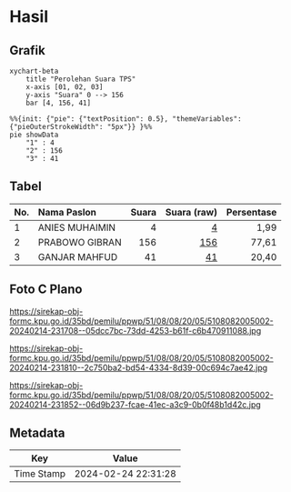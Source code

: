 # Hasil

## Grafik

```mermaid
xychart-beta
    title "Perolehan Suara TPS"
    x-axis [01, 02, 03]
    y-axis "Suara" 0 --> 156
    bar [4, 156, 41]
```

```mermaid
%%{init: {"pie": {"textPosition": 0.5}, "themeVariables": {"pieOuterStrokeWidth": "5px"}} }%%
pie showData
    "1" : 4
    "2" : 156
    "3" : 41
```

## Tabel

| No. | Nama Paslon    | Suara | Suara (raw) | Persentase |
|:--- |:-------------- | -----:| -----------:| ----------:|
| 1   | ANIES MUHAIMIN | 4     | [4][p-1]    | 1,99       |
| 2   | PRABOWO GIBRAN | 156   | [156][p-2]  | 77,61      |
| 3   | GANJAR MAHFUD  | 41    | [41][p-3]   | 20,40      |


[p-1]: https://github.com/gigit-pemilu/pemilu-2024-51-bali/blob/main/pilpres/hitung-suara/sub/51-bali/sub/08-buleleng/sub/08-kubutambahan/sub/2005-tunjung/sub/002-tps/sub/paslon-1.txt
[p-2]: https://github.com/gigit-pemilu/pemilu-2024-51-bali/blob/main/pilpres/hitung-suara/sub/51-bali/sub/08-buleleng/sub/08-kubutambahan/sub/2005-tunjung/sub/002-tps/sub/paslon-2.txt
[p-3]: https://github.com/gigit-pemilu/pemilu-2024-51-bali/blob/main/pilpres/hitung-suara/sub/51-bali/sub/08-buleleng/sub/08-kubutambahan/sub/2005-tunjung/sub/002-tps/sub/paslon-3.txt

## Foto C Plano

https://sirekap-obj-formc.kpu.go.id/35bd/pemilu/ppwp/51/08/08/20/05/5108082005002-20240214-231708--05dcc7bc-73dd-4253-b61f-c6b470911088.jpg

https://sirekap-obj-formc.kpu.go.id/35bd/pemilu/ppwp/51/08/08/20/05/5108082005002-20240214-231810--2c750ba2-bd54-4334-8d39-00c694c7ae42.jpg

https://sirekap-obj-formc.kpu.go.id/35bd/pemilu/ppwp/51/08/08/20/05/5108082005002-20240214-231852--06d9b237-fcae-41ec-a3c9-0b0f48b1d42c.jpg


## Metadata

| Key        | Value               |
| ---------- | ------------------- |
| Time Stamp | 2024-02-24 22:31:28 |



